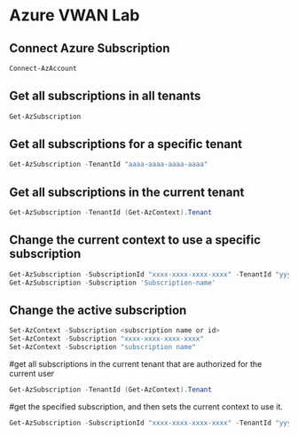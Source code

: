 # Azure VWAN Lab

## Connect Azure Subscription
```PowerShell
Connect-AzAccount
```

## Get all subscriptions in all tenants
```PowerShell
Get-AzSubscription
```

## Get all subscriptions for a specific tenant
```PowerShell
Get-AzSubscription -TenantId "aaaa-aaaa-aaaa-aaaa"
```

## Get all subscriptions in the current tenant
```PowerShell
Get-AzSubscription -TenantId (Get-AzContext).Tenant
```

## Change the current context to use a specific subscription
```PowerShell
Get-AzSubscription -SubscriptionId "xxxx-xxxx-xxxx-xxxx" -TenantId "yyyy-yyyy-yyyy-yyyy" | Set-AzContext
Get-AzSubscription -Subscription 'Subscription-name'
```

## Change the active subscription
```PowerShell
Set-AzContext -Subscription <subscription name or id>
Set-AzContext -Subscription "xxxx-xxxx-xxxx-xxxx"
Set-AzContext -Subscription "subscription name"
```

#get all subscriptions in the current tenant that are authorized for the current user
```PowerShell
Get-AzSubscription -TenantId (Get-AzContext).Tenant
```
#get the specified subscription, and then sets the current context to use it.
```PowerShell
Get-AzSubscription -SubscriptionId "xxxx-xxxx-xxxx-xxxx" -TenantId "yyyy-yyyy-yyyy-yyyy" | Set-AzContext
```
